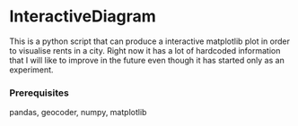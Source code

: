 # InteractiveDiagram
This is a python script that can produce a interactive matplotlib plot in order to visualise rents in a city. 
Right now it has a lot of hardcoded information that I will like to improve in the future even though it has started only as an experiment.
### Prerequisites
pandas, geocoder, numpy, matplotlib
